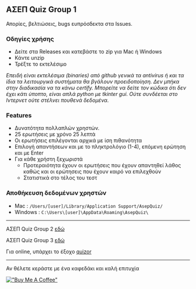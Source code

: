 ## ΑΣΕΠ Quiz Group 1

Απορίες, βελτιώσεις, bugs ευπρόσδεκτα στα Issues.

### Οδηγίες χρήσης
- Δείτε στα Releases και κατεβάστε το zip για Mac ή Windows
- Κάντε unzip
- Τρέξτε το εκτελέσιμο

*Επειδή είναι εκτελέσιμα (binaries) από github γενικά τα antivirus ή και τα ίδια τα λειτουργικά συστήματα θα βγάλουν προειδοποίηση. Δεν μπήκα στην διαδικασία να τα κάνω certify. Μπορείτε να δείτε τον κώδικα ότι δεν έχει κάτι ύποπτο, είναι απλά python με tkinter gui. Ούτε συνδέεται στο Ιντερνετ ούτε στέλνει πουθενά δεδομένα.*


### Features
- Δυνατότητα πολλαπλών χρηστών.
- 25 ερωτήσεις με χρόνο 25 λεπτά
- Οι ερωτήσεις επιλέγονται αρχικά με ίση πιθανότητα
- Επιλογή απαντήσεων και με το πληκτρολόγιο (1-4), επόμενη ερώτηση και με Enter
- Για κάθε χρήστη ξεχωριστά
  - Προτεραιότητα έχουν οι ερωτήσεις που έχουν απαντηθεί λάθος καθώς και οι ερώτησεις που έχουν καιρό να επιλεχθούν
  - Στατιστικά στο τέλος του τεστ   

### Αποθήκευση δεδομένων χρηστών
- Mac : `/Users/[user]/Library/Application Support/AsepQuiz/`
- Windows : `C:\Users\[user]\AppData\Roaming\AsepQuiz\`
---

ΑΣΕΠ Quiz Group 2 [εδώ](https://github.com/GDKO/asep_2025_group2)

ΑΣΕΠ Quiz Group 3 [εδώ](https://github.com/GDKO/asep_2025_group3)

Για online, υπάρχει το έξοχο [quizor](https://quizor.gr/)

---
Αν θέλετε κεράστε με ένα καφεδάκι και καλή επιτυχία

[!["Buy Me A Coffee"](https://www.buymeacoffee.com/assets/img/custom_images/orange_img.png)](https://www.buymeacoffee.com/gdko)

